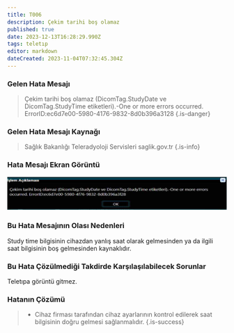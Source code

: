 ```yaml
---
title: T006
description: Çekim tarihi boş olamaz
published: true
date: 2023-12-13T16:28:29.990Z
tags: teletıp
editor: markdown
dateCreated: 2023-11-04T07:32:45.304Z
---
```


### Gelen Hata Mesajı 

> Çekim tarihi boş olamaz (DicomTag.StudyDate ve DicomTag.StudyTime etiketleri).-One or more errors occurred. ErrorID:ec6d7e00-5980-4176-9832-8d0b396a3128
{.is-danger}

### Gelen Hata Mesajı Kaynağı
> Sağlık Bakanlığı Teleradyoloji Servisleri  saglik.gov.tr 
{.is-info}

### Hata Mesajı Ekran Görüntü

![t006.png](/hatagoruntu/t006.png)

### Bu Hata Mesajının Olası Nedenleri 

Study time bilgisinin cihazdan yanlış saat olarak gelmesinden ya da ilgili saat bilgisinin boş gelmesinden kaynaklıdır.

### Bu Hata Çözülmediği Takdirde Karşılaşılabilecek Sorunlar

Teletıpa görüntü gitmez.

### Hatanın Çözümü
> 
> - Cihaz firması tarafından cihaz ayarlarının kontrol edilerek saat bilgisinin doğru gelmesi sağlanmalıdır.
{.is-success}

